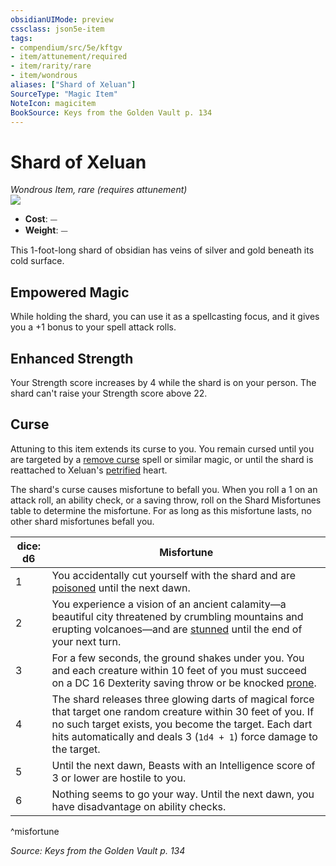 ```yaml
---
obsidianUIMode: preview
cssclass: json5e-item
tags:
- compendium/src/5e/kftgv
- item/attunement/required
- item/rarity/rare
- item/wondrous
aliases: ["Shard of Xeluan"]
SourceType: "Magic Item"
NoteIcon: magicitem
BookSource: Keys from the Golden Vault p. 134
---
```

# Shard of Xeluan
*Wondrous Item, rare (requires attunement)*  
![](/2-Mechanics/CLI/items/img/shard-of-xeluan.webp#right)  

- **Cost**: ⏤
- **Weight**: ⏤

This 1-foot-long shard of obsidian has veins of silver and gold beneath its cold surface.

## Empowered Magic

While holding the shard, you can use it as a spellcasting focus, and it gives you a +1 bonus to your spell attack rolls.

## Enhanced Strength

Your Strength score increases by 4 while the shard is on your person. The shard can't raise your Strength score above 22.

## Curse

Attuning to this item extends its curse to you. You remain cursed until you are targeted by a [remove curse](/2-Mechanics/CLI/spells/remove-curse.md) spell or similar magic, or until the shard is reattached to Xeluan's [petrified](/2-Mechanics/CLI/rules/conditions.md#petrified) heart.

The shard's curse causes misfortune to befall you. When you roll a 1 on an attack roll, an ability check, or a saving throw, roll on the Shard Misfortunes table to determine the misfortune. For as long as this misfortune lasts, no other shard misfortunes befall you.

| dice: d6 | Misfortune |
|----------|------------|
| 1 | You accidentally cut yourself with the shard and are [poisoned](/2-Mechanics/CLI/rules/conditions.md#poisoned) until the next dawn. |
| 2 | You experience a vision of an ancient calamity—a beautiful city threatened by crumbling mountains and erupting volcanoes—and are [stunned](/2-Mechanics/CLI/rules/conditions.md#stunned) until the end of your next turn. |
| 3 | For a few seconds, the ground shakes under you. You and each creature within 10 feet of you must succeed on a DC 16 Dexterity saving throw or be knocked [prone](/2-Mechanics/CLI/rules/conditions.md#prone). |
| 4 | The shard releases three glowing darts of magical force that target one random creature within 30 feet of you. If no such target exists, you become the target. Each dart hits automatically and deals 3 (`1d4 + 1`) force damage to the target. |
| 5 | Until the next dawn, Beasts with an Intelligence score of 3 or lower are hostile to you. |
| 6 | Nothing seems to go your way. Until the next dawn, you have disadvantage on ability checks. |
^misfortune

*Source: Keys from the Golden Vault p. 134*